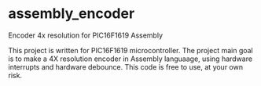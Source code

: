 # assembly_encoder
Encoder 4x resolution for PIC16F1619 Assembly

This project is written for PIC16F1619 microcontroller. The project main goal is to make
a 4X resolution encoder in Assembly languaage, using hardware interrupts and hardware debounce.
This code is free to use, at your own risk.
